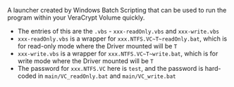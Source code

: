 A launcher created by Windows Batch Scripting that can be used to run the program within your VeraCrypt Volume quickly.

- The entries of this are the `.vbs` - `xxx-readOnly.vbs` and `xxx-write.vbs`
- `xxx-readOnly.vbs` is a wrapper for `xxx.NTFS.VC~T~readOnly.bat`, which is for read-only mode where the Driver mounted will be `T`
- `xxx-write.vbs` is a wrapper for `xxx.NTFS.VC~T~write.bat`, which is for write mode where the Driver mounted will be `T`
- The password for `xxx.NTFS.VC` here is `test`, and the password is hard-coded in `main/VC_readOnly.bat` and `main/VC_write.bat`
